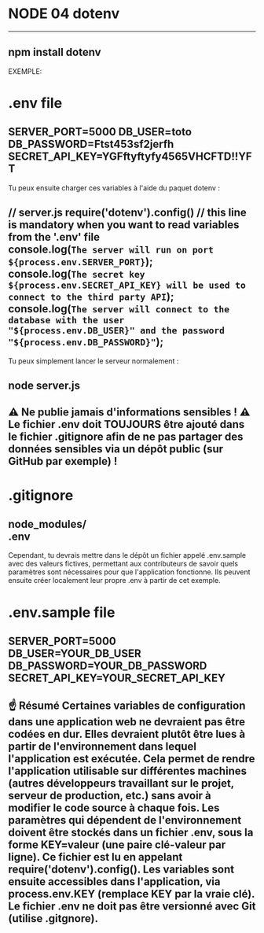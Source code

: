 # NODE 04 dotenv
***********************************************************************
npm install dotenv
-----------------------------------------------------------------------
EXEMPLE:  

# .env file
SERVER_PORT=5000
DB_USER=toto
DB_PASSWORD=Ftst453sf2jerfh
SECRET_API_KEY=YGFftyftyfy4565VHCFTD!!YFT  
------------------------------------------------------------------------
Tu peux ensuite charger ces variables à l'aide du paquet dotenv :  

// server.js
require('dotenv').config() // this line is mandatory when you want to read variables from the '.env' file  
console.log(`The server will run on port ${process.env.SERVER_PORT}`);  
console.log(`The secret key ${process.env.SECRET_API_KEY} will be used to connect to the third party API`);  
console.log(`The server will connect to the database with the user "${process.env.DB_USER}" and the password "${process.env.DB_PASSWORD}"`);    
--------------------------------------------------------------------------
Tu peux simplement lancer le serveur normalement :  

node server.js  
--------------------------------------------------------------------------
⚠️ Ne publie jamais d'informations sensibles ! ⚠️
Le fichier .env doit TOUJOURS être ajouté dans le fichier .gitignore afin de ne pas partager des données sensibles via un dépôt public (sur GitHub par exemple) !  
--------------------------------------------------------------------------
# .gitignore
node_modules/  
.env  
--------------------------------------------------------------------------
Cependant, tu devrais mettre dans le dépôt un fichier appelé .env.sample avec des valeurs fictives, permettant aux contributeurs de savoir quels paramètres sont nécessaires pour que l'application fonctionne. Ils peuvent ensuite créer localement leur propre .env à partir de cet exemple.  

# .env.sample file
SERVER_PORT=5000  
DB_USER=YOUR_DB_USER  
DB_PASSWORD=YOUR_DB_PASSWORD  
SECRET_API_KEY=YOUR_SECRET_API_KEY  
---------------------------------------------------------------------------
☝️ Résumé
Certaines variables de configuration dans une application web ne devraient pas être codées en dur. Elles devraient plutôt être lues à partir de l'environnement dans lequel l'application est exécutée. Cela permet de rendre l'application utilisable sur différentes machines (autres développeurs travaillant sur le projet, serveur de production, etc.) sans avoir à modifier le code source à chaque fois.
Les paramètres qui dépendent de l'environnement doivent être stockés dans un fichier .env, sous la forme KEY=valeur (une paire clé-valeur par ligne).
Ce fichier est lu en appelant require('dotenv').config().
Les variables sont ensuite accessibles dans l'application, via process.env.KEY (remplace KEY par la vraie clé).
Le fichier .env ne doit pas être versionné avec Git (utilise .gitgnore).
--------------------------------------------------------------------------
